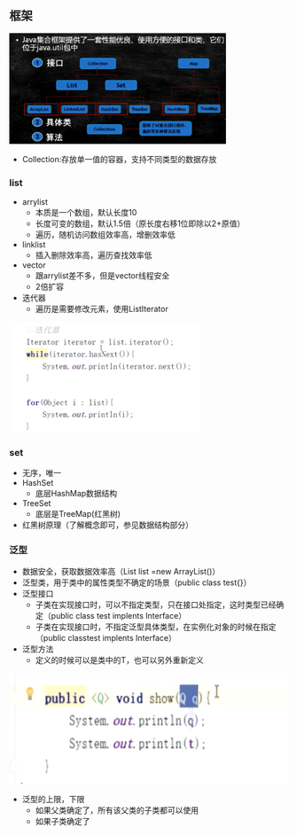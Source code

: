 ## 框架

<img src="https://raw.githubusercontent.com/zhouyubiu/gitnotes_images/master/gitnote/2020/04/05/1586098012825-1586098012856.png" weight=400 height=200/>


- Collection:存放单一值的容器，支持不同类型的数据存放

### list

- arrylist
  - 本质是一个数组，默认长度10
  - 长度可变的数组，默认1.5倍（原长度右移1位即除以2+原值）
  - 遍历，随机访问数组效率高，增删效率低
- linklist
  - 插入删除效率高，遍历查找效率低
- vector
  - 跟arrylist差不多，但是vector线程安全
  - 2倍扩容  
- 迭代器
  - 遍历是需要修改元素，使用ListIterator 
 
<img src="https://raw.githubusercontent.com/zhouyubiu/gitnotes_images/master/gitnote/2020/04/06/1586103093771-1586103093773.png" weight=400 height=200/>


### set
- 无序，唯一
- HashSet
  - 底层HashMap数据结构
- TreeSet
  - 底层是TreeMap(红黑树)
- 红黑树原理（了解概念即可，参见数据结构部分） 


### 泛型
- 数据安全，获取数据效率高（List <String> list =new ArrayList<String>()）
- 泛型类，用于类中的属性类型不确定的场景（public class test<A>{}）
- 泛型接口
  - 子类在实现接口时，可以不指定类型，只在接口处指定，这时类型已经确定（public class test implents Interface<String>）
  - 子类在实现接口时，不指定泛型具体类型，在实例化对象的时候在指定（public class<A>test implents Interface<A>）
- 泛型方法
  - 定义的时候可以是类中的T，也可以另外重新定义

<img src="https://raw.githubusercontent.com/zhouyubiu/gitnotes_images/master/gitnote/2020/04/06/1586180109698-1586180109734.png" weight=400 height=200/>

- 泛型的上限，下限
  - 如果父类确定了，所有该父类的子类都可以使用
  - 如果子类确定了 
